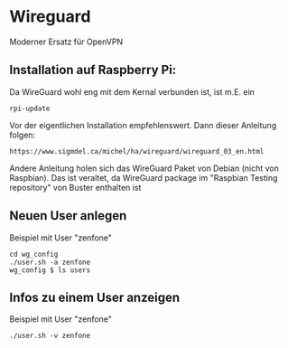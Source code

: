 # Wireguard

Moderner Ersatz für OpenVPN

## Installation auf Raspberry Pi:

Da WireGuard wohl eng mit dem Kernal verbunden ist, ist m.E. ein

    rpi-update

Vor der eigentlichen Installation empfehlenswert.
Dann dieser Anleitung folgen:


    https://www.sigmdel.ca/michel/ha/wireguard/wireguard_03_en.html
    
Andere Anleitung holen sich das WireGuard Paket von Debian (nicht von Raspbian).
Das ist veraltet, da WireGuard package im "Raspbian Testing repository" von Buster enthalten ist

## Neuen User anlegen

Beispiel mit User "zenfone"

    cd wg_config
    ./user.sh -a zenfone
    wg_config $ ls users
    
## Infos zu einem User anzeigen

Beispiel mit User "zenfone"

    ./user.sh -v zenfone
